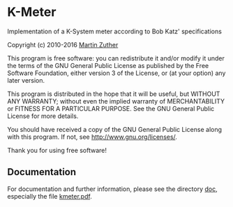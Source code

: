 K-Meter
=======

Implementation of a K-System meter according to Bob Katz' specifications

Copyright (c) 2010-2016 [Martin Zuther][1]

This program is free software: you can redistribute it and/or modify
it under the terms of the GNU General Public License as published by
the Free Software Foundation, either version 3 of the License, or
(at your option) any later version.

This program is distributed in the hope that it will be useful,
but WITHOUT ANY WARRANTY; without even the implied warranty of
MERCHANTABILITY or FITNESS FOR A PARTICULAR PURPOSE.  See the
GNU General Public License for more details.

You should have received a copy of the GNU General Public License
along with this program.  If not, see <http://www.gnu.org/licenses/>.

Thank you for using free software!

Documentation
-------------

For documentation and further information, please see the directory
[doc][2], especially the file [kmeter.pdf][3].


[1]: http://www.mzuther.de/
[2]: https://github.com/mzuther/kmeter/tree/master/doc/
[3]: https://github.com/mzuther/kmeter/raw/master/doc/kmeter.pdf
